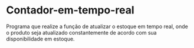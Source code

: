 # Contador-em-tempo-real
Programa que realize a função de atualizar o estoque em tempo real, onde o produto seja atualizado constantemente de acordo com sua disponibilidade em estoque.
